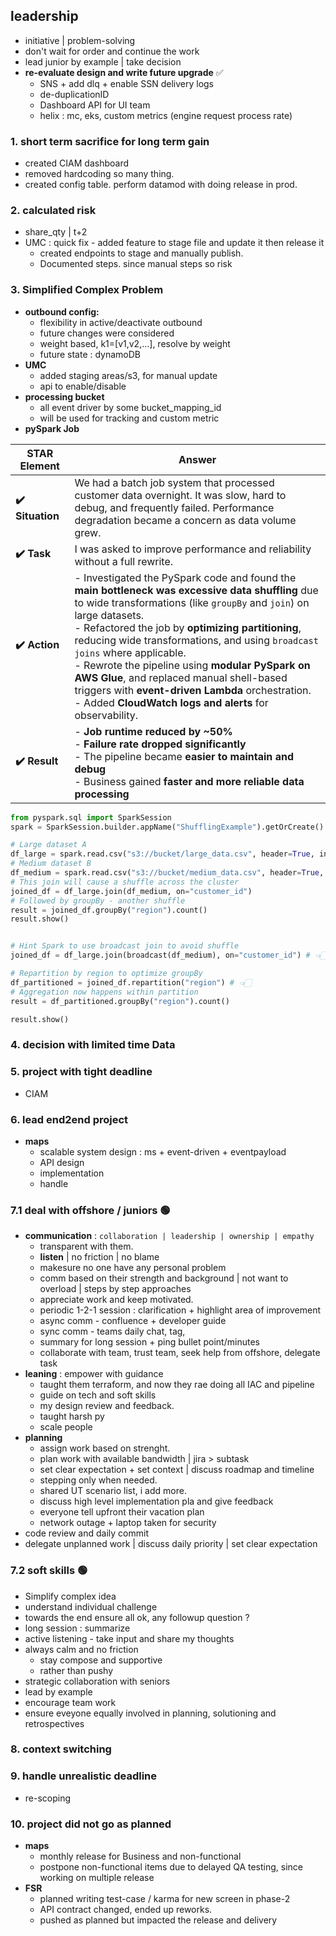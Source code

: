 ## leadership 
- initiative | problem-solving
- don't wait for order and continue the work
- lead junior by example | take decision
- **re-evaluate design and write future upgrade** ✅
    - SNS + add dlq + enable SSN delivery logs
    - de-duplicationID 
    - Dashboard API for UI team
    - helix : mc, eks, custom metrics (engine request process rate)

### 1. short term sacrifice for long term gain
- created CIAM dashboard
- removed hardcoding so many thing.
- created config table. perform datamod with doing release in prod.

### 2. calculated risk
- share_qty | t+2
- UMC : quick fix - added feature to stage file and update it then release it
  - created endpoints to stage and manually publish.
  - Documented steps. since  manual steps so risk

### 3. Simplified Complex Problem
- **outbound config:**
  - flexibility in active/deactivate outbound
  - future changes were considered
  - weight based, k1=[v1,v2,...], resolve by weight
  - future state : dynamoDB
- **UMC**
  - added staging areas/s3, for manual update
  - api to enable/disable
- **processing bucket**
  - all event driver by some bucket_mapping_id
  - will be used for tracking and custom metric
- **pySpark Job**

| **STAR Element** | **Answer**                                                                                                                                                                                                                                                                                                                                                                                                                                                                                                                        |
| ---------------- | --------------------------------------------------------------------------------------------------------------------------------------------------------------------------------------------------------------------------------------------------------------------------------------------------------------------------------------------------------------------------------------------------------------------------------------------------------------------------------------------------------------------------------- |
| **✔️ Situation** | We had a batch job system that processed customer data overnight. It was slow, hard to debug, and frequently failed. Performance degradation became a concern as data volume grew.                                                                                                                                                                                                                                                                                                                                                |
| **✔️ Task**      | I was asked to improve performance and reliability without a full rewrite.                                                                                                                                                                                                                                                                                                                                                                                                                                                        |
| **✔️ Action**    | - Investigated the PySpark code and found the **main bottleneck was excessive data shuffling** due to wide transformations (like `groupBy` and `join`) on large datasets.<br>- Refactored the job by **optimizing partitioning**, reducing wide transformations, and using `broadcast joins` where applicable.<br>- Rewrote the pipeline using **modular PySpark on AWS Glue**, and replaced manual shell-based triggers with **event-driven Lambda** orchestration.<br>- Added **CloudWatch logs and alerts** for observability. |
| **✔️ Result**    | - **Job runtime reduced by \~50%**<br>- **Failure rate dropped significantly**<br>- The pipeline became **easier to maintain and debug**<br>- Business gained **faster and more reliable data processing**                                                                                                                                                                                                                                                                                                                        |

```python
from pyspark.sql import SparkSession
spark = SparkSession.builder.appName("ShufflingExample").getOrCreate()

# Large dataset A
df_large = spark.read.csv("s3://bucket/large_data.csv", header=True, inferSchema=True)
# Medium dataset B
df_medium = spark.read.csv("s3://bucket/medium_data.csv", header=True, inferSchema=True)
# This join will cause a shuffle across the cluster
joined_df = df_large.join(df_medium, on="customer_id")
# Followed by groupBy - another shuffle
result = joined_df.groupBy("region").count()
result.show()


# Hint Spark to use broadcast join to avoid shuffle
joined_df = df_large.join(broadcast(df_medium), on="customer_id") # 👈🏻

# Repartition by region to optimize groupBy
df_partitioned = joined_df.repartition("region") # 👈🏻
# Aggregation now happens within partition
result = df_partitioned.groupBy("region").count()

result.show()
```
### 4. decision with limited time Data

### 5. project with tight deadline
- CIAM

### 6. lead end2end project
- **maps**
    - scalable system design : ms + event-driven + eventpayload
    - API design
    - implementation
    - handle 

### 7.1 deal with offshore / juniors 🟢
- **communication** : `collaboration | leadership | ownership | empathy`
    - transparent with them. 
    - **listen** | no friction | no blame
    - makesure no one have any personal problem
    - comm based on their strength and background | not want to overload | steps by step approaches
    - appreciate work and keep motivated.
    - periodic 1-2-1 session : clarification + highlight area of improvement
    - async comm - confluence + developer guide
    - sync comm - teams daily chat, tag, 
    - summary for long session + ping bullet point/minutes
    - collaborate with team, trust team, seek help from offshore, delegate task
- **leaning** : empower with guidance
    - taught them terraform, and now they rae doing all IAC and pipeline
    - guide on tech  and soft skills
    - my design review and feedback.
    - taught harsh py
    - scale people
- **planning** 
    - assign work based on strenght.
    - plan work with available bandwidth | jira > subtask
    - set clear expectation + set context | discuss roadmap and timeline
    - stepping only when needed.
    - shared UT scenario list, i add more.
    - discuss high level implementation pla and give feedback
    - everyone tell upfront their vacation plan
    - network outage + laptop taken for security
- code review and daily commit
- delegate unplanned work | discuss daily priority | set clear expectation

### 7.2 soft skills 🟢
- Simplify complex idea
- understand individual challenge
- towards the end ensure all ok, any followup question ?
- long session : summarize
- active listening - take input and share my thoughts
- always calm and no friction
   - stay compose and supportive
   - rather than pushy
- strategic collaboration with seniors
- lead by example
- encourage team work
- ensure eveyone equally involved in planning, solutioning and retrospectives

### 8. context switching

### 9. handle unrealistic deadline
- re-scoping

### 10. project did not go as planned
- **maps**
    - monthly release for Business and non-functional
    - postpone non-functional items due to delayed QA testing, since working on multiple release
- **FSR**
    - planned writing test-case / karma for new screen in phase-2
    - API contract changed, ended up reworks.
    - pushed as planned but impacted the release and delivery








